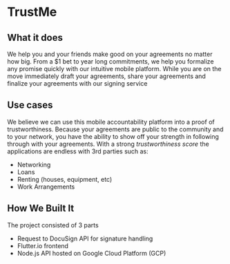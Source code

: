 # TrustMe

## What it does
We help you and your friends make good on your agreements no matter how big.
From a $1 bet to year long commitments, we help you formalize any promise
quickly with our intuitive mobile platform.  While you are on the move
immediately draft your agreements, share your agreements and finalize your
agreements with our signing service

## Use cases
We believe we can use this mobile accountability platform into a proof of
trustworthiness. Because your agreements are public to the community and to
your network, you have the ability to show off your strength in following
through with your agreements.  With a strong _trustworthiness score_ the
applications are endless with 3rd parties such as:
* Networking
* Loans
* Renting (houses, equipment, etc)
* Work Arrangements

## How We Built It
The project consisted of 3 parts
* Request to DocuSign API for signature handling
* Flutter.io frontend
* Node.js API hosted on Google Cloud Platform (GCP)

